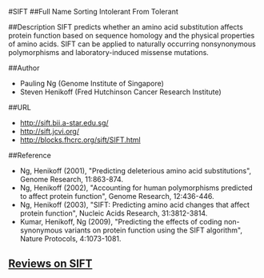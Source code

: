 #SIFT
##Full Name
Sorting Intolerant From Tolerant

##Description
SIFT predicts whether an amino acid substitution affects protein function based on sequence homology and the physical properties of amino acids. SIFT can be applied to naturally occurring nonsynonymous polymorphisms and laboratory-induced missense mutations.

##Author
* Pauling Ng (Genome Institute of Singapore)
* Steven Henikoff (Fred Hutchinson Cancer Research Institute)

##URL
* http://sift.bii.a-star.edu.sg/
* http://sift.jcvi.org/
* http://blocks.fhcrc.org/sift/SIFT.html

##Reference
* Ng, Henikoff (2001), "Predicting deleterious amino acid substitutions", Genome Research, 11:863-874.
* Ng, Henikoff (2002), "Accounting for human polymorphisms predicted to affect protein function", Genome Research, 12:436-446.
* Ng, Henikoff (2003), "SIFT: Predicting amino acid changes that affect protein function", Nucleic Acids Research, 31:3812-3814.
* Kumar, Henikoff, Ng (2009), "Predicting the effects of coding non-synonymous variants on protein function using the SIFT algorithm", Nature Protocols, 4:1073-1081.


## [Reviews on SIFT](https://github.com/gaow/genetic-analysis-software/issues/509)